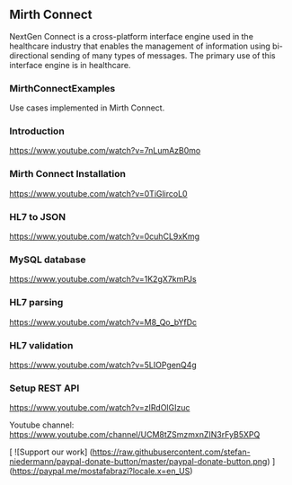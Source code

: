 ## Mirth Connect
NextGen Connect is a cross-platform interface engine used in the healthcare industry that enables the management of information using bi-directional sending of many types of messages. The primary use of this interface engine is in healthcare.

### MirthConnectExamples
Use cases implemented in Mirth Connect.

### Introduction
https://www.youtube.com/watch?v=7nLumAzB0mo

### Mirth Connect Installation
https://www.youtube.com/watch?v=0TiGlircoL0

### HL7 to JSON
https://www.youtube.com/watch?v=0cuhCL9xKmg

### MySQL database
https://www.youtube.com/watch?v=1K2gX7kmPJs

### HL7 parsing
https://www.youtube.com/watch?v=M8_Qo_bYfDc

### HL7 validation
https://www.youtube.com/watch?v=5LIOPgenQ4g

### Setup REST API
https://www.youtube.com/watch?v=zIRdOlGIzuc

Youtube channel: https://www.youtube.com/channel/UCM8tZSmzmxnZIN3rFyB5XPQ


[
  ![Support our work]
  (https://raw.githubusercontent.com/stefan-niedermann/paypal-donate-button/master/paypal-donate-button.png)
]
(https://paypal.me/mostafabrazi?locale.x=en_US)
